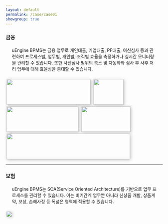 ```yaml
---
layout: default
permalink: /case/case01
showgroup: true
---
```


### 금융  
<p style="margin:20px;"> uEngine BPMS는 금융 업무로 개인대출, 기업대출, PF대출, 여신심사 등과 관련하여 프로세스별, 업무별, 개인별, 조직별 효율을 측정하거나 실시간 모니터링을 관리할 수 있습니다.  
또한 사전심사 범위의 축소 및 자동화와 심사 후 사후 처리 업무에 대해 효율성을 증대할 수 있습니다. </p>

<img src='http://cfile10.uf.tistory.com/image/22406C36550A7C480503B9' style="margin: 3px; width: 268.8px; height:81.5px; box-shadow: 2px 2px 10px silver;"> 
<img src='http://www.commeet.me/upload/groupware/etc_company/logo/658_company_logo.jpg' style="margin: 3px; width: 96px; height:81.5px; box-shadow: 2px 2px 10px silver;"> 
<img src='http://cfile7.uf.tistory.com/image/136BB448509BB66D2BC590' style="margin: 3px; width: 229.6px; height:81.5px; box-shadow: 2px 2px 10px silver;">
<img src='http://www.realtimetech.co.kr/wp-content/uploads/2015/05/kcb.png' style="margin: 3px; width: 157.2px; height:81.5px; box-shadow: 2px 2px 10px silver;">
<img src='http://img.yonhapnews.co.kr/etc/inner/KR/2016/07/13/AKR20160713169000008_01_i.jpg' style="margin: 3px; width: 395.6px; height:81.5px; box-shadow: 2px 2px 10px silver;">

- - -       
   

### 보험  
<p style="margin:20px;">  uEngine BPMS는 SOA(Service Oriented Architecture)를 기반으로 업무 프로세스를 관리할 수 있습니다.  
이는 비기간계 업무뿐 아니라 신상품 개발, 상품계약, 보상, 손해사정 등 폭넓은 영역에 적용할 수 있습니다. </p>
<img src='http://l.incru.it/2008/12/%EB%8C%80%ED%95%9C%EC%83%9D%EB%AA%85(%EA%B0%80%EB%A1%9C).jpg' style="margin: 3px; box-shadow: 2px 2px 10px silver;">
